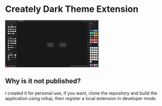 # Creately Dark Theme Extension

<a href="https://github.com/Novout/vue4noobs">
  <img src="./src/assets/creately.png" alt="Logo" width="60%">
</a>

## Why is it not published?

I created it for personal use, if you want, clone the repository and build the application using rollup, then register a local extension in developer mode.
